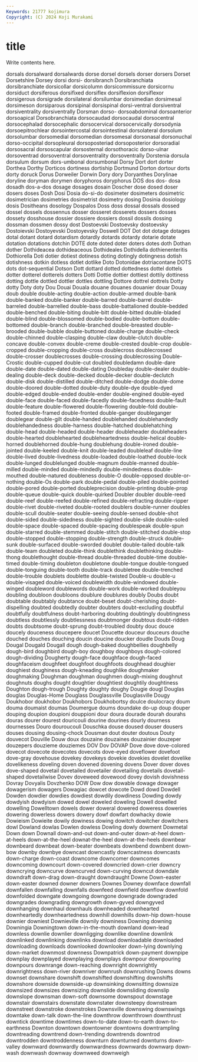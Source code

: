 ```yaml
---
Keywords: 21777 kojimura
Copyright: (C) 2024 Koji Murakami
---
```


# title

Write contents here.



 dorsals dorsalward dorsalwards dorse dorsel dorsels dorser dorsers Dorset
Dorsetshire Dorsey dorsi dorsi- dorsibranch Dorsibranchiata dorsibranchiate dorsicollar dorsicolumn dorsicommissure
dorsicornu dorsiduct dorsiferous dorsifixed dorsiflex dorsiflexion dorsiflexor dorsigerous dorsigrade dorsilateral
dorsilumbar dorsimedian dorsimesal dorsimeson dorsiparous dorsipinal dorsispinal dorsi-ventral dorsiventral dorsiventrality
dorsiventrally Dorsman dorso- dorsoabdominal dorsoanterior dorsoapical Dorsobranchiata dorsocaudad dorsocaudal dorsocentral
dorsocephalad dorsocephalic dorsocervical dorsocervically dorsodynia dorsoepitrochlear dorsointercostal dorsointestinal dorsolateral dorsolum
dorsolumbar dorsomedial dorsomedian dorsomesal dorsonasal dorsonuchal dorso-occipital dorsopleural dorsoposteriad dorsoposterior
dorsoradial dorsosacral dorsoscapular dorsosternal dorsothoracic dorso-ulnar dorsoventrad dorsoventral dorsoventrality dorsoventrally
Dorstenia dorsula dorsulum dorsum dors-umbonal dorsumbonal Dorsy Dort dort dorter
Dorthea Dorthy Dorticos dortiness dortiship Dortmund Dorton dortour dorts dorty
doruck Dorus Dorweiler Dorwin Dory dory Doryanthes Dorylinae doryline doryman
dorymen doryphoros doryphorus DOS dos dos- dosa dosadh dos-a-dos dosage
dosages dosain Doscher dose dosed doser dosers doses Dosh Dosi
Dosia do-si-do dosimeter dosimeters dosimetric dosimetrician dosimetries dosimetrist dosimetry dosing
Dosinia dosiology dosis Dositheans dosology Dospalos Doss doss dossal dossals
dossed dossel dossels dossennus dosser dosseret dosserets dossers dosses dossety
dosshouse dossier dossiere dossiers dossil dossils dossing dossman dossmen dossy
dost Dostoevski Dostoevsky dostoevsky Dostoievski Dostoyevski Dostoyevsky Doswell DOT Dot
dot dotage dotages dotal dotant dotard dotardism dotardly dotards dotardy
dotarie dotate dotation dotations dotchin DOTE dote doted doter doters
dotes doth Dothan dother Dothideacea dothideaceous Dothideales Dothidella dothienenteritis Dothiorella
Doti dotier dotiest dotiness doting dotingly dotingness dotish dotishness dotkin
dotless dotlet dotlike Doto Dotonidae dotriacontane DOTS dots dot-sequential Dotson
Dott dottard dotted dottedness dottel dottels dotter dotterel dotterels dotters
Dotti Dottie dottier dottiest dottily dottiness dotting dottle dottled dottler
dottles dottling Dottore dottrel dottrels Dotty dotty Doty doty Dou
Douai Douala douane douanes douanier douar Douay doub double double-acting
double-action double-armed double-bank double-banked double-banker double-barred double-barrel double-barreled double-barrelled double-bass
double-battalioned double-bedded double-benched double-biting double-bitt double-bitted double-bladed double-blind double-blossomed double-bodied
double-bottom double-bottomed double-branch double-branched double-breasted double-brooded double-bubble double-buttoned double-charge double-check
double-chinned double-clasping double-claw double-clutch double-concave double-convex double-creme double-crested double-crop double-cropped
double-cropping double-cross doublecross doublecrossed double-crosser doublecrosses double-crossing doublecrossing Double-Crostic double-cupped
double-cut doubled doubledamn double-dare double-date double-dated double-dating Doubleday double-dealer double-dealing
double-deck double-decked double-decker double-declutch double-disk double-distilled double-ditched double-dodge double-dome double-doored
double-dotted double-duty double-dye double-dyed double-edged double-ended double-ender double-engined double-eyed double-face
double-faced double-facedly double-facedness double-fault double-feature double-flowered double-flowering double-fold double-footed double-framed
double-fronted double-ganger doubleganger doublegear double-gilt double-handed doublehanded doublehandedly doublehandedness double-harness
double-hatched doublehatching double-head double-headed double-header doubleheader doubleheaders double-hearted doublehearted doubleheartedness
double-helical double-horned doublehorned double-hung doublehung double-ironed double-jointed double-keeled double-knit double-leaded
doubleleaf double-line double-lived double-livedness double-loaded double-loathed double-lock double-lunged doublelunged double-magnum
double-manned double-milled double-minded double-mindedly double-mindedness double-mouthed double-natured doubleness double-O double-opposed
double-or-nothing double-Os double-park double-pedal double-piled double-pointed double-pored double-ported doubleprecision double-printing
double-prop double-queue double-quick double-quirked Doubler doubler double-reed double-reef double-reefed double-refined
double-refracting double-ripper double-rivet double-riveted double-rooted doublers double-runner doubles double-scull double-seater
double-seeing double-sensed double-shot double-sided double-sidedness double-sighted double-slide double-soled double-space double-spaced
double-spacing doublespeak double-spun double-starred double-stemmed double-stitch double-stitched double-stop double-stopped double-stopping
double-strength double-struck double-sunk double-surfaced double-sworded doublet double-tailed double-talk double-team doubleted
double-think doublethink doublethinking double-thong doublethought double-thread double-threaded double-time double-timed double-timing
doubleton doubletone double-tongue double-tongued double-tonguing double-tooth double-track doubletree double-trenched double-trouble
doublets doublette double-twisted Double-u double-u double-visaged double-voiced doublewidth double-windowed double-winged
doubleword doublewords double-work double-worked doubleyou doubling doubloon doubloons doublure doublures
doubly Doubs doubt doubtable doubtably doubtance doubt-beset doubt-cherishing doubt-dispelling doubted
doubtedly doubter doubters doubt-excluding doubtful doubtfully doubtfulness doubt-harboring doubting doubtingly
doubtingness doubtless doubtlessly doubtlessness doubtmonger doubtous doubt-ridden doubts doubtsome doubt-sprung
doubt-troubled doubty douc douce doucely douceness doucepere doucet Doucette douceur
douceurs douche douched douches douching doucin doucine doucker doudle Douds
Doug Dougal Dougald Dougall dough dough-baked doughbellies doughbelly dough-bird doughbird
dough-boy doughboy doughboys dough-colored dough-dividing Dougherty dough-face doughface dough-faced doughfaceism
doughfeet doughfoot doughfoots doughhead doughier doughiest doughiness dough-kneading doughlike doughmaker
doughmaking Doughman doughman doughmen dough-mixing doughnut doughnuts doughs dought doughtier
doughtiest doughtily doughtiness Doughton dough-trough Doughty doughty doughy Dougie dougl
Douglas douglas Douglas-Home Douglass Douglassville Douglasville Dougy Doukhobor doukhobor Doukhobors
Doukhobortsy doulce doulocracy doum douma doumaist doumas Doumergue doums doundake
do-up doup douper douping doupion doupioni douppioni dour doura dourade
dourah dourahs douras dourer dourest douricouli dourine dourines dourly dourness
dournesses Douro douroucouli Douschka douse doused douser dousers douses dousing
dousing-chock Dousman dout douter doutous Douty douvecot Douville Douw doux
douzaine douzaines douzainier douzeper douzepers douzieme douziemes DOV Dov DOVAP
Dove dove dove-colored dovecot dovecote dovecotes dovecots dove-eyed doveflower dovefoot
dove-gray dovehouse dovekey dovekeys dovekie dovekies dovelet dovelike dovelikeness doveling
doven dovened dovening dovens Dover dover doves dove-shaped dovetail dovetailed
dovetailer dovetailing dovetails dovetail-shaped dovetailwise Dovev doveweed dovewood dovey dovish
dovishness Dovray Dovyalis Dovzhenko DOW Dow dow dowable dowage dowager
dowagerism dowagers Dowagiac dowcet dowcote Dowd dowd Dowdell Dowden dowdier
dowdies dowdiest dowdily dowdiness Dowding dowdy dowdyish dowdyism dowed dowel
doweled doweling Dowell dowelled dowelling Dowelltown dowels dower doweral dowered
doweress doweries dowering dowerless dowers dowery dowf dowfart dowhacky dowie
Dowieism Dowieite dowily dowiness dowing dowitch dowitcher dowitchers dowl Dowland
dowlas Dowlen dowless Dowling dowly dowment Dowmetal Down down Downall
down-and-out down-and-outer down-at-heel down-at-heels down-at-the-heel downat-the-heel down-at-the-heels downbear downbeard downbeat
down-beater downbeats downbend downbent down-bow downby downbye downcast downcastly downcastness
downcasts down-charge down-coast downcome downcomer downcomes downcoming downcourt down-covered downcried
down-crier downcry downcrying downcurve downcurved down-curving downcut downdale downdraft down-drag
down-draught downdraught Downe Down-easter down-easter downed downer downers Downes Downey
downface downfall downfallen downfalling downfalls downfeed downfield downflow downfold downfolded
downgate downgoing downgone downgrade downgraded downgrades downgrading downgrowth down-gyved downgyved
downhanging downhaul downhauls downheaded downhearted downheartedly downheartedness downhill downhills down-hip
down-house downier downiest Downieville downily downiness Downing downing Downingia Downingtown
down-in-the-mouth downland down-lead downless downlie downlier downligging downlike downline downlink
downlinked downlinking downlinks download downloadable downloaded downloading downloads downlooked downlooker
down-lying downlying down-market downmost downness Downpatrick down-payment downpipe downplay downplayed
downplaying downplays downpour downpouring downpours downrange down-reaching downright downrightly downrightness
down-river downriver downrush downrushing Downs downs downset downshare downshift downshifted
downshifting downshifts downshore downside downside-up downsinking downsitting downsize downsized downsizes
downsizing downslide downsliding downslip downslope downsman down-soft downsome downspout downstage
downstair downstairs downstate downstater downsteepy downstream downstreet downstroke downstrokes Downsville
downswing downswings downtake down-talk down-the-line downthrow downthrown downthrust downtick downtime
downtimes down-to-date down-to-earth down-to-earthness Downton downtown downtowner downtowns downtrampling downtreading
downtrend down-trending downtrends downtrod downtrodden downtroddenness downturn downturned downturns down-valley
downward downwardly downwardness downwards downwarp down-wash downwash downway downweed downweigh
